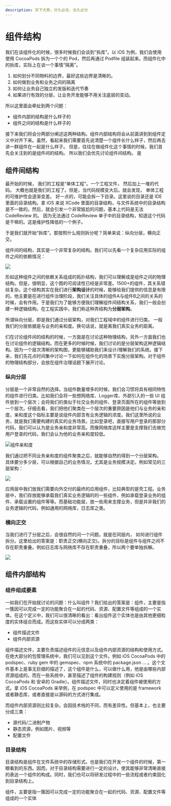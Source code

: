 ```yaml
---
description: 天下大势，分久必合，合久必分
---
```


# 组件结构

我们在谈组件化的时候，很多时候我们会谈到“拆库”。以 iOS 为例，我们会使用使用 CocoaPods 拆为一个个的 Pod，然后再通过 Podfile 组装起来。而组件化中的拆库，实际上在谈一个事情“隔离”。

1. 如何划分不同物料的边界，最好这些边界是清晰的。
2. 如何做到业务和业务之间的隔离
3. 如何让业务自己独立的发版和迭代节奏
4. 如果进行有效的分层，让业务开发能够不用关注底层的变动。

所以这里面会牵扯到两个问题：

* 组件内部的结构是什么样子的
* 组件之间的结构是什么样子的

接下来我们将会分两部分阐述这两种结构。组件内部结构将会从前面讲到到组件定义中对齐下来。虽然，看起来我们需要首先说清楚一个组件长什么样子，然后再去讲一群组件在一起是什么样子。 但是，往往在做组件化这个事情的时候，我们首先会关注到的是组件间的结构。 所以我们会优先讨论组件间结构。 是

## 组件间结构

最开始的时候， 我们的工程是“单体工程”。一个工程文件， 然后加上一堆的代码。 大概也就是我们的工程了。但是，当代码规模变大后。就会发现， 单体工程的可维护性会逐渐变差。 好一点的，可能会拆一下目录。这里说的目录还是 IDE 里面的目录结构。拿 iOS 来说 XCode 里面的目录结构，与文件系统中的目录结构是不一致的。然后，就会引发一个非常尴尬的问题，基本上代码是无法 CodeReview 的。 因为无法通过 CodeReview 单子中的目录结构，知道这个代码是干嘛的。这是维护性降低的一个例子。&#x20;

于是我们就开始“拆库”。那按照什么规则拆分呢？简单来说：纵向分层，横向正交。&#x20;

组件间的结构，其实是一个非常复杂的结构。我们可以先看一个复杂应用实际的组件之间的依赖情况：

![](../../.gitbook/assets/image.png)

形如这种组件之间的依赖关系组成的拓扑结构，我们可以理解成是组件之间的物理结构。但是，很明显，这个图的可阅读性已经是非常差。1500+的组件，其关系错综复杂。这个结构其实在我们进行**架构设计**的时候，能够给我们提供的信息是有限的。他主要是在进行组件治理阶段，我们关注具体的组件A与组件B之间的关系的时候，会有作用。于是我们为了能够方便我们理解组件间结构关系，我们一般会创建一种逻辑结构。在工程实践中，我们称这种弄结构为**分层架构**。

所谓纵向分层，即是我们通过分层架构，对我们工程域中的组件进行归类。 一般我们的分层依据是与业务的亲和度。换句话说，就是离我们真实业务的距离。&#x20;

们在讨论组件间的结构的时候，一方面是在讨论这种物理结构，另外一方面我们也在讨论组件的逻辑结构。而在更多的时候时候，我们讨论的是分层架构这种逻辑结构。因为一个层次清晰的架构图，更能够辅助我们来设计/理解我们的系统。接下来，我们先花点时间集中讨论一下如何在组件化的场景下实施分层架构。对于组件的物理结构部分，会放在组件治理话题下展开讨论。

### 纵向分层

分层是一个非常自然的选择。当组件数量增多的时候，我们会习惯将具有相同特性的组件进行归类。比如我们会将一些想网络库、Logger库、外部引入的一些 UI 组件放到一个层次；会将我们的类似于社交业务的组件、登录页面所在的组件等放到一个层次。仔细去看，我们把他们聚类在一个层次的重要原因是他们与业务的亲和度，亲和度这个指标主要是说组件内部含有业务逻辑的浓度。我们这里所说的业务，就是我们需要构建的真实的业务场景。比如登录吧，直接写用户登录的那部分代码，我们可以认为是业务亲和度非常高。而像网络库这样主要是支撑我们去做完用户登录的代码，我们会认为他的业务亲和度较低。

![组件亲和度](../../.gitbook/assets/纵向分层.png)

我们通过把不同业务亲和度的组件聚类之后，就能够自然的得到一个分层架构。 具体要分多少层，可以根据自己的业务情况，尤其是业务规模决定。例如常见的三层架构：

![](<../../.gitbook/assets/纵向分层 2.png>)

应用层中我们放我们需要向外交付的最终的应用组件，比较典型的是壳工程。业务层中，我们存放能够承载我们真实业务逻辑的的一些组件，例如承载登录业务的组件、承载设置的组件等等。而基础功能层，放一些用来支撑业务，但是并非我们的业务逻辑的代码，例如通用的网络库，日志库之类。                                                                                                                                                                                                                                                                                                                                                                                                                                                                                                                                                                                                                                                                                                                                                                                                                                                                                                                                                                                                                                                                                                                                                                                                                                                                                                                                                                                                                                                                                                                                                                                                                                                                                                                                                                                                                                                                                                                                                                                                                                                                                                                                                                                                                                                                                                                                                                                                                                                                                                                                                                                                                                                                                                                                                                                                                                                                                                                                                                                                                                                                                                                                                                                                                                                                                                                                                                                                                                                                                                                                                                                                                                                                                                                                                                                                                                                                                                                                                                                                                                                                                                                                                                                                                                                                                                                                                                                                                                                                                                                                                                                                                                                                                                                                                                                                                                                                                                                                                                                                                                                                                                                                                                                                                                                                                                                                                                                                                                                                                                                                                                                                                                                                                                                                                                                                                                                                                                                                                                                                                                                                                                                                                                                                                                                                                                                                                                                                                                                                                                                                                                                                                                                                                                                                                                                                                                                                                                                                                                                                                                                                                                                                                                                                                                                                                                                                                                                                                                                                                                                                                                                                                                                                                                                                                                                                                                                                                                                                                                                                                                                                                                                                                                                                                                                                                                                                                                                                                                                                                                                                                                                                                                                                                                                                                                                                                                                                                                                                                                                                                                                                                                                                                                                                                                                                                                                                                                                                                                                                                                                                                                                                                                                                                                                                                                                                                                                                                                                                                                                                                                                                                                                                                                                                                                                                                                                                                                                                                                                                                                                                                                                                                                                                                                                                                                                                                                                                                                                                                                                                                                                                                                                                                                              &#x20;

### 横向正交

当我们进行了分层之后，会很自然的问一个问题。就是在同层内， 如何进行组件拆分。这里给出的答案是：职责正交(横向正交)。拆分的目标是组件与组件之间不存在职责重叠。例如日志库与网络库不存在职责重叠，所以两个要单独拆解。

![](../../.gitbook/assets/编组.png)

## 组件内部结构

### 组件组成要素

一如我们在开始就讨论的问题：什么叫组件？我们给出的答案是：组件，主要是指一簇因可以完成一定的功能聚合在一起的代码、资源、配置文件等组成的一个实体。在这个定义中，我们可以很清晰的看出：看出组件这个实体也是由其他更细粒度的实体组合而成。而这些实体可以分成两类：

* 组件描述文件
* 组件内部资源

组件描述文件，主要负责描述组件的元信息以及组件内部资源的结构和使用方式。在绝大部分的包管理系统中，我们可以见到这个文件。例如 iOS CocoaPods 中的 podspec、ruby gem 中的 gemspec、npm 系统中的 package.json ... 。这个文件基本上是事无巨细的描述了，这个组件是什么，可以做什么用，他是由哪些内部资源组成的。而在一些系统中，甚至描述了组件的构建规则（例如 iOS CocoaPods 和 安卓的 Gradle）。组件描述文件，同时也决定着组件被使用的方式。拿 iOS CocoaPods 来举例，在 podspec 中可以定义使用的是 framework 或者静态库，或者直接是以源码的方式进行集成。

而组件内部资源则比较复杂。会因技术栈的不同，而有差异性。但基本上，也主要分成三类：

* 源代码/二进制产物
* 静态资源，例如图片、视频等
* 配置文件

### 目录结构

目录结构是组件在文件系统中的存储形式。也是我们在开发一个组件的时候，第一眼看到的东西。因而，对于目录结构需要进行一定的设计。使其能够非常清晰直接的表达一个组件的构成。同时，我们也可以将研发过程中的一些流程或者约束固化到目录结构上。







组件，主要是指一簇因可以完成一定的功能聚合在一起的代码、资源、配置文件等组成的一个实体
